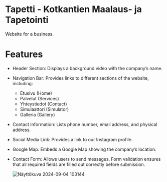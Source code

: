 # Tapetti - Kotkantien Maalaus- ja Tapetointi
Website for a business.

# Features
- Header Section: Displays a background video with the company’s name.
- Navigation Bar: Provides links to different sections of the website, including:
  - Etusivu (Home)
  - Palvelut (Services)
  - Yhteystiedot (Contact)
  - Simulaattori (Simulator)
  - Galleria (Gallery)
- Contact Information: Lists phone number, email address, and physical address.
- Social Media Link: Provides a link to our Instagram profile.
- Google Map: Embeds a Google Map showing the company’s location.
- Contact Form: Allows users to send messages. Form validation ensures that all required fields are filled out correctly before submission.

  ![Näyttökuva 2024-09-04 103144](https://github.com/user-attachments/assets/fba75117-4ead-47ba-9446-8adfb2c68440)
  

